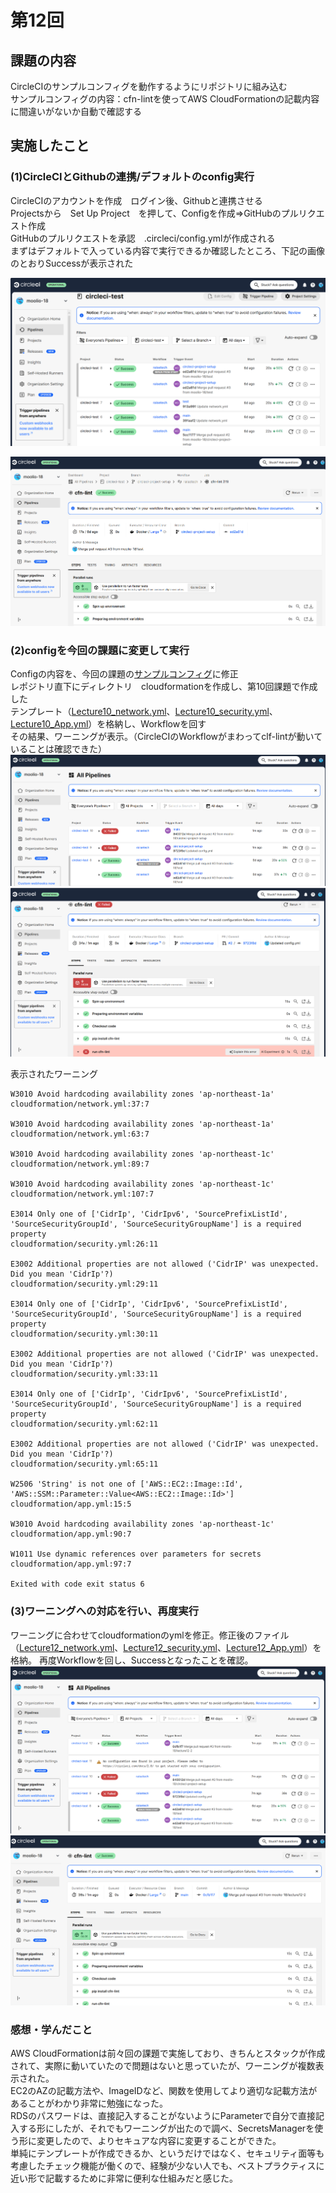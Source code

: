 # 第12回


## 課題の内容　

CircleCIのサンプルコンフィグを動作するようにリポジトリに組み込む  
サンプルコンフィグの内容：cfn-lintを使ってAWS CloudFormationの記載内容に間違いがないか自動で確認する 

## 実施したこと
### (1)CircleCIとGithubの連携/デフォルトのconfig実行
CircleCIのアカウントを作成　ログイン後、Githubと連携させる  
Projectsから　Set Up Project　を押して、Configを作成⇒GitHubのプルリクエスト作成  
GitHubのプルリクエストを承認　.circleci/config.ymlが作成される  
まずはデフォルトで入っている内容で実行できるか確認したところ、下記の画像のとおりSuccessが表示された  

![default_success](images12/default_success.png)


![default_success2](images12/default_success2.png)

### (2)configを今回の課題に変更して実行
Configの内容を、今回の課題の[サンプルコンフィグ](https://github.com/MasatoshiMizumoto/raisetech_documents/blob/main/aws/samples/circleci/config.yml)に修正  
レポジトリ直下にディレクトリ　cloudformationを作成し、第10回課題で作成した  
テンプレート（[Lecture10_network.yml](/Lecture10_network.yml)、[Lecture10_security.yml](/Lecture10_security.yml)、[Lecture10_App.yml](/Lecture10_App.yml)）を格納し、Workflowを回す  
その結果、ワーニングが表示。（CircleCIのWorkflowがまわってclf-lintが動いていることは確認できた）
![error](images12/error.png)
![error2](images12/error2.png)

表示されたワーニング  
```
W3010 Avoid hardcoding availability zones 'ap-northeast-1a'
cloudformation/network.yml:37:7

W3010 Avoid hardcoding availability zones 'ap-northeast-1a'
cloudformation/network.yml:63:7

W3010 Avoid hardcoding availability zones 'ap-northeast-1c'
cloudformation/network.yml:89:7

W3010 Avoid hardcoding availability zones 'ap-northeast-1c'
cloudformation/network.yml:107:7

E3014 Only one of ['CidrIp', 'CidrIpv6', 'SourcePrefixListId', 'SourceSecurityGroupId', 'SourceSecurityGroupName'] is a required property
cloudformation/security.yml:26:11

E3002 Additional properties are not allowed ('CidrIP' was unexpected. Did you mean 'CidrIp'?)
cloudformation/security.yml:29:11

E3014 Only one of ['CidrIp', 'CidrIpv6', 'SourcePrefixListId', 'SourceSecurityGroupId', 'SourceSecurityGroupName'] is a required property
cloudformation/security.yml:30:11

E3002 Additional properties are not allowed ('CidrIP' was unexpected. Did you mean 'CidrIp'?)
cloudformation/security.yml:33:11

E3014 Only one of ['CidrIp', 'CidrIpv6', 'SourcePrefixListId', 'SourceSecurityGroupId', 'SourceSecurityGroupName'] is a required property
cloudformation/security.yml:62:11

E3002 Additional properties are not allowed ('CidrIP' was unexpected. Did you mean 'CidrIp'?)
cloudformation/security.yml:65:11

W2506 'String' is not one of ['AWS::EC2::Image::Id', 'AWS::SSM::Parameter::Value<AWS::EC2::Image::Id>']
cloudformation/app.yml:15:5

W3010 Avoid hardcoding availability zones 'ap-northeast-1c'
cloudformation/app.yml:90:7

W1011 Use dynamic references over parameters for secrets
cloudformation/app.yml:97:7

Exited with code exit status 6
```

### (3)ワーニングへの対応を行い、再度実行
ワーニングに合わせてcloudformationのymlを修正。修正後のファイル（[Lecture12_network.yml](/lecture12_network.yml)、[Lecture12_security.yml](/lecture12_security.yml)、[Lecture12_App.yml](/lecture12_App.yml)）を格納。
再度Workflowを回し、Successとなったことを確認。
![success](images12/success.png)
![success2](images12/success2.png)


### 感想・学んだこと

AWS CloudFormationは前々回の課題で実施しており、きちんとスタックが作成されて、実際に動いていたので問題はないと思っていたが、ワーニングが複数表示された。  
EC2のAZの記載方法や、ImageIDなど、関数を使用してより適切な記載方法があることがわかり非常に勉強になった。  
RDSのパスワードは、直接記入することがないようにParameterで自分で直接記入する形にしたが、それでもワーニングが出たので調べ、SecretsManagerを使う形に変更したので、よりセキュアな内容に変更することができた。  
単純にテンプレートが作成できるか、というだけではなく、セキュリティ面等も考慮したチェック機能が働くので、経験が少ない人でも、ベストプラクティスに近い形で記載するために非常に便利な仕組みだと感じた。
